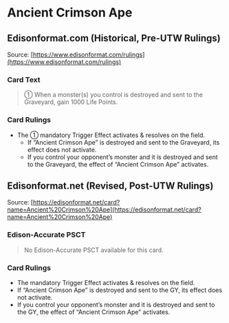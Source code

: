 # Ancient Crimson Ape

## Edisonformat.com (Historical, Pre-UTW Rulings)

Source: [https://www.edisonformat.com/rulings](https://www.edisonformat.com/rulings)

### Card Text

> ① When a monster(s) you control is destroyed and sent to the Graveyard, gain 1000 Life Points.

### Card Rulings

*   The ① mandatory Trigger Effect activates & resolves on the field.
    *   If “Ancient Crimson Ape” is destroyed and sent to the Graveyard, its effect does not activate.
    *   If you control your opponent’s monster and it is destroyed and sent to the Graveyard, the effect of “Ancient Crimson Ape” activates.

## Edisonformat.net (Revised, Post-UTW Rulings)

Source: [https://edisonformat.net/card?name=Ancient%20Crimson%20Ape](https://edisonformat.net/card?name=Ancient%20Crimson%20Ape)

### Edison-Accurate PSCT

> No Edison-Accurate PSCT available for this card.

### Card Rulings

*   The mandatory Trigger Effect activates & resolves on the field.
*   If “Ancient Crimson Ape” is destroyed and sent to the GY, its effect does not activate.
*   If you control your opponent’s monster and it is destroyed and sent to the GY, the effect of “Ancient Crimson Ape” activates.
            